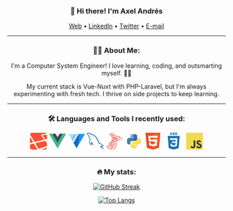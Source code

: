 <div align="center">
  <h3 align="center">👋 Hi there! I'm Axel Andrés</h3>
  <p align="center">
    <a href="https://axelcruz.infinityfreeapp.com/">Web</a> •
    <a href="https://www.linkedin.com/in/axel-andr%C3%A9s-cruz-c%C3%B3rdova-503229250/">Linkedln</a> •
    <a href="https://twitter.com/Axlkun">Twitter</a> •
    <a href="mailto:axelcruz.dev@gmail.com">E-mail</a>
  </p>
</div>

---
<div align="center">
  <h3>👨‍💻 About Me:</h3>
  <p>I'm a Computer System Engineer! I love learning, coding, and outsmarting myself. 🙋‍♂️</p>
  <p>My current stack is Vue-Nuxt with PHP-Laravel, but I'm always experimenting with fresh tech. I thrive on side projects to keep learning. </p>
</div>



---
<div align="center">
  <h3>🛠️ Languages and Tools I recently used:</h3>
<div>
  <img src="https://github.com/devicons/devicon/blob/master/icons/laravel/laravel-plain.svg" title="Laravel" **alt="Laravel" width="40" height="40"/> 
  <img src="https://github.com/devicons/devicon/blob/master/icons/vuejs/vuejs-original.svg" title="Vuejs" **alt="Vuejs" width="40" height="40"/> 
  <img src="https://github.com/devicons/devicon/blob/master/icons/vuetify/vuetify-original.svg" title="Vuetify" **alt="Vuetify" width="40" height="40"/>
  <img src="https://github.com/devicons/devicon/blob/master/icons/mysql/mysql-original.svg" title="MySQL" **alt="MySQL" width="40" height="40"/> 
  <img src="https://github.com/devicons/devicon/blob/master/icons/microsoftsqlserver/microsoftsqlserver-plain.svg" title="SQLServer" **alt="SQLServer" width="40" height="40"/> 
  <img src="https://github.com/devicons/devicon/blob/master/icons/python/python-original.svg" title="Python" **alt="Python" width="40" height="40"/>
  <img src="https://github.com/devicons/devicon/blob/master/icons/html5/html5-original.svg" title="HTML5" alt="HTML" width="40" height="40"/>&nbsp;
  <img src="https://github.com/devicons/devicon/blob/master/icons/css3/css3-plain-wordmark.svg"  title="CSS3" alt="CSS" width="40" height="40"/>&nbsp;
  <img src="https://raw.githubusercontent.com/devicons/devicon/1119b9f84c0290e0f0b38982099a2bd027a48bf1/icons/javascript/javascript-original.svg" title="JavaScript" alt="JavaScript" width="40" height="40" />
</div>  
</div>


---
<div align="center">
  <h3 align="center">🔥 My stats:</h3>
  <div align="center">

  [![GitHub Streak](https://streak-stats.demolab.com?user=axlkun&theme=vue-dark)](https://git.io/streak-stats)

  [![Top Langs](https://github-readme-stats.vercel.app/api/top-langs/?username=axlkun&layout=compact&theme=vision-friendly-dark)](https://github.com/anuraghazra/github-readme-stats)

  </div>
</div>



